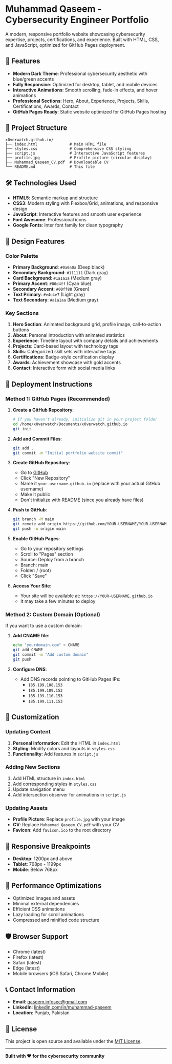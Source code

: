 # Muhammad Qaseem - Cybersecurity Engineer Portfolio

A modern, responsive portfolio website showcasing cybersecurity expertise, projects, certifications, and experience. Built with HTML, CSS, and JavaScript, optimized for GitHub Pages deployment.

## 🚀 Features

- **Modern Dark Theme**: Professional cybersecurity aesthetic with blue/green accents
- **Fully Responsive**: Optimized for desktop, tablet, and mobile devices
- **Interactive Animations**: Smooth scrolling, fade-in effects, and hover animations
- **Professional Sections**: Hero, About, Experience, Projects, Skills, Certifications, Awards, Contact
- **GitHub Pages Ready**: Static website optimized for GitHub Pages hosting

## 📁 Project Structure

```
x0verwatch.github.io/
├── index.html              # Main HTML file
├── styles.css              # Comprehensive CSS styling
├── script.js               # Interactive JavaScript features
├── profile.jpg             # Profile picture (circular display)
├── Muhammad_Qaseem_CV.pdf  # Downloadable CV
└── README.md               # This file
```

## 🛠️ Technologies Used

- **HTML5**: Semantic markup and structure
- **CSS3**: Modern styling with Flexbox/Grid, animations, and responsive design
- **JavaScript**: Interactive features and smooth user experience
- **Font Awesome**: Professional icons
- **Google Fonts**: Inter font family for clean typography

## 🎨 Design Features

### Color Palette
- **Primary Background**: `#0a0a0a` (Deep black)
- **Secondary Background**: `#111111` (Dark gray)
- **Card Background**: `#1a1a1a` (Medium gray)
- **Primary Accent**: `#00d4ff` (Cyan blue)
- **Secondary Accent**: `#00ff88` (Green)
- **Text Primary**: `#e4e4e7` (Light gray)
- **Text Secondary**: `#a1a1aa` (Medium gray)

### Key Sections
1. **Hero Section**: Animated background grid, profile image, call-to-action buttons
2. **About**: Personal introduction with animated statistics
3. **Experience**: Timeline layout with company details and achievements
4. **Projects**: Card-based layout with technology tags
5. **Skills**: Categorized skill sets with interactive tags
6. **Certifications**: Badge-style certification display
7. **Awards**: Achievement showcase with gold accents
8. **Contact**: Interactive form with social media links

## 🚀 Deployment Instructions

### Method 1: GitHub Pages (Recommended)

1. **Create a GitHub Repository**:
   ```bash
   # If you haven't already, initialize git in your project folder
   cd /home/xOverwatch/Documents/x0verwatch.github.io
   git init
   ```

2. **Add and Commit Files**:
   ```bash
   git add .
   git commit -m "Initial portfolio website commit"
   ```

3. **Create GitHub Repository**:
   - Go to [GitHub](https://github.com)
   - Click "New Repository"
   - Name it `your-username.github.io` (replace with your actual GitHub username)
   - Make it public
   - Don't initialize with README (since you already have files)

4. **Push to GitHub**:
   ```bash
   git branch -M main
   git remote add origin https://github.com/YOUR-USERNAME/YOUR-USERNAME.github.io.git
   git push -u origin main
   ```

5. **Enable GitHub Pages**:
   - Go to your repository settings
   - Scroll to "Pages" section
   - Source: Deploy from a branch
   - Branch: main
   - Folder: / (root)
   - Click "Save"

6. **Access Your Site**:
   - Your site will be available at: `https://YOUR-USERNAME.github.io`
   - It may take a few minutes to deploy

### Method 2: Custom Domain (Optional)

If you want to use a custom domain:

1. **Add CNAME file**:
   ```bash
   echo "yourdomain.com" > CNAME
   git add CNAME
   git commit -m "Add custom domain"
   git push
   ```

2. **Configure DNS**:
   - Add DNS records pointing to GitHub Pages IPs:
     - `185.199.108.153`
     - `185.199.109.153`
     - `185.199.110.153`
     - `185.199.111.153`

## 🔧 Customization

### Updating Content

1. **Personal Information**: Edit the HTML in `index.html`
2. **Styling**: Modify colors and layouts in `styles.css`
3. **Functionality**: Add features in `script.js`

### Adding New Sections

1. Add HTML structure in `index.html`
2. Add corresponding styles in `styles.css`
3. Update navigation menu
4. Add intersection observer for animations in `script.js`

### Updating Assets

- **Profile Picture**: Replace `profile.jpg` with your image
- **CV**: Replace `Muhammad_Qaseem_CV.pdf` with your CV
- **Favicon**: Add `favicon.ico` to the root directory

## 📱 Responsive Breakpoints

- **Desktop**: 1200px and above
- **Tablet**: 768px - 1199px
- **Mobile**: Below 768px

## 🎯 Performance Optimizations

- Optimized images and assets
- Minimal external dependencies
- Efficient CSS animations
- Lazy loading for scroll animations
- Compressed and minified code structure

## 🛡️ Browser Support

- Chrome (latest)
- Firefox (latest)
- Safari (latest)
- Edge (latest)
- Mobile browsers (iOS Safari, Chrome Mobile)

## 📞 Contact Information

- **Email**: qaseem.infosec@gmail.com
- **LinkedIn**: [linkedin.com/in/muhammad-qaseem](https://linkedin.com/in/muhammad-qaseem)
- **Location**: Punjab, Pakistan

## 📄 License

This project is open source and available under the [MIT License](LICENSE).

---

**Built with ❤️ for the cybersecurity community**
